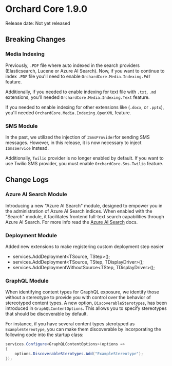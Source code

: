 # Orchard Core 1.9.0

Release date: Not yet released

## Breaking Changes

### Media Indexing

Previously, `.PDF` file where auto indexed in the search providers (Elasticsearch, Lucene or Azure AI Search). Now, if you want to continue to index `.PDF` file you'll need to enable `OrchardCore.Media.Indexing.Pdf` feature.

Additionally, if you needed to enable indexing for text file with `.txt`, `.md` extensions, you'll needed `OrchardCore.Media.Indexing.Text` feature.

If you needed to enable indexing for other extensions like (`.docx`, or `.pptx`), you'll needed `OrchardCore.Media.Indexing.OpenXML` feature.

### SMS Module

In the past, we utilized the injection of `ISmsProvider`for sending SMS messages. However, in this release, it is now necessary to inject `ISmsService` instead.

Additionally, `Twilio` provider is no longer enabled by default. If you want to use Twilio SMS provider, you must enable `OrchardCore.Sms.Twilio` feature.

## Change Logs

### Azure AI Search Module

Introducing a new "Azure AI Search" module, designed to empower you in the administration of Azure AI Search indices. When enabled with the "Search" module, it facilitates frontend full-text search capabilities through Azure AI Search. For more info read the [Azure AI Search](../reference/modules/AzureAISearch/README.md) docs.

### Deployment Module

Added new extensions to make registering custom deployment step easier

- services.AddDeployment<TSource, TStep>();
- services.AddDeployment<TSource, TStep, TDisplayDriver>();
- services.AddDeploymentWithoutSource<TStep, TDisplayDriver>();

### GraphQL Module

When identifying content types for GraphQL exposure, we identify those without a stereotype to provide you with control over the behavior of stereotyped content types. A new option, `DiscoverableSterotypes`, has been introduced in `GraphQLContentOptions`. This allows you to specify stereotypes that should be discoverable by default.

For instance, if you have several content types sterotyped as `ExampleStereotype`, you can make them discoverable by incorporating the following code into the startup class:

```csharp
services.Configure<GraphQLContentOptions>(options =>
{
    options.DiscoverableSterotypes.Add("ExampleStereotype");
});
```